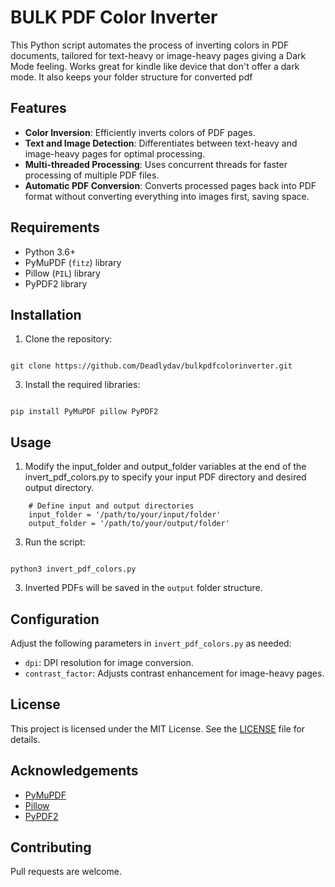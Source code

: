 # BULK PDF Color Inverter

This Python script automates the process of inverting colors in PDF documents, tailored for text-heavy or image-heavy pages giving a Dark Mode feeling. Works great for kindle like device that don't offer a dark mode. It also keeps your folder structure for converted pdf

## Features

- **Color Inversion**: Efficiently inverts colors of PDF pages.
- **Text and Image Detection**: Differentiates between text-heavy and image-heavy pages for optimal processing.
- **Multi-threaded Processing**: Uses concurrent threads for faster processing of multiple PDF files.
- **Automatic PDF Conversion**: Converts processed pages back into PDF format without converting everything into images first, saving space.

## Requirements

- Python 3.6+
- PyMuPDF (`fitz`) library
- Pillow (`PIL`) library
- PyPDF2 library

## Installation

1. Clone the repository:
```

git clone https://github.com/Deadlydav/bulkpdfcolorinverter.git

```

3. Install the required libraries:
```

pip install PyMuPDF pillow PyPDF2

```

## Usage

1. Modify the input_folder and output_folder variables at the end of the invert_pdf_colors.py to specify your input PDF directory and desired output directory.
```
    # Define input and output directories
    input_folder = '/path/to/your/input/folder'
    output_folder = '/path/to/your/output/folder'
```

3. Run the script:
```

python3 invert_pdf_colors.py

```


3. Inverted PDFs will be saved in the `output` folder structure.

## Configuration

Adjust the following parameters in `invert_pdf_colors.py` as needed:

- `dpi`: DPI resolution for image conversion.
- `contrast_factor`: Adjusts contrast enhancement for image-heavy pages.

## License

This project is licensed under the MIT License. See the [LICENSE](LICENSE) file for details.

## Acknowledgements

- [PyMuPDF](https://pypi.org/project/PyMuPDF/)
- [Pillow](https://pypi.org/project/Pillow/)
- [PyPDF2](https://pypi.org/project/PyPDF2/)

## Contributing

Pull requests are welcome.
